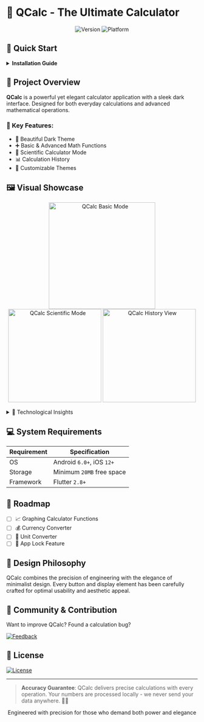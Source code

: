 # 📝 QCalc - The Ultimate Calculator

<p align="center">
  <img src="https://img.shields.io/badge/version-1.0.0-blue?style=for-the-badge&logo=github" alt="Version">
  <img src="https://img.shields.io/badge/platform-CROSSPLATFORM-darkgray?style=for-the-badge&logo=flutter" alt="Platform">
</p>

## 🚀 Quick Start

<details>
<summary><strong>Installation Guide</strong></summary>

### 3 Simple Steps to Get Started:
1. 💾 **Download**: Click `Release` → `Download`
2. 📦 **Unzip**: Extract the downloaded archive
3. ▶️ **Run**: Install `QCalc.apk` on your device
</details>

## 🤔 Project Overview

**QCalc** is a powerful yet elegant calculator application with a sleek dark interface. Designed for both everyday calculations and advanced mathematical operations.

### 🌟 Key Features:
- 🌙 Beautiful Dark Theme
- ➕ Basic & Advanced Math Functions
- 🔢 Scientific Calculator Mode
- 📊 Calculation History
- 🎨 Customizable Themes

## 🖼️ Visual Showcase
<p align="center">
  <img src="https://github.com/user-attachments/assets/calculator1.jpg" alt="QCalc Basic Mode" width="280">
  <img src="https://github.com/user-attachments/assets/calculator2.jpg" alt="QCalc Scientific Mode" width="245">
  <img src="https://github.com/user-attachments/assets/calculator3.jpg" alt="QCalc History View" width="245">

<details>
<summary>🔬 Technological Insights</summary>

## 🛠 Core Technologies
- 📱 Flutter Framework
- 🧮 Dart Math Library
- 📊 Custom UI Components
- 🔄 State Management with Provider
</details>

## 💻 System Requirements

| Requirement | Specification |
|------------|---------------|
| OS | Android `6.0+`, iOS `12+`|
| Storage | Minimum `20MB` free space |
| Framework | Flutter `2.8+` |

## 🔮 Roadmap

- [ ] 📈 Graphing Calculator Functions
- [ ] 💰 Currency Converter
- [ ] 📐 Unit Converter
- [ ] 🔐 App Lock Feature

## 🎨 Design Philosophy

QCalc combines the precision of engineering with the elegance of minimalist design. Every button and display element has been carefully crafted for optimal usability and aesthetic appeal.

## 🤝 Community & Contribution

Want to improve QCalc? Found a calculation bug?

[![Feedback](https://img.shields.io/badge/Feedback-Welcome-darkviolet?style=for-the-badge&logo=github)](https://github.com/yourusername/QCalc/issues)

## 📄 License

[![License](https://img.shields.io/badge/License-MIT-darkslategray?style=for-the-badge)](LICENSE)

---

> **Accuracy Guarantee**: QCalc delivers precise calculations with every operation. Your numbers are processed locally - we never send your data anywhere. 🔢✨

<p align="center">
  Engineered with precision for those who demand both power and elegance
</p>